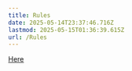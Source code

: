 ```yaml
---
title: Rules
date: 2025-05-14T23:37:46.716Z
lastmod: 2025-05-15T01:36:39.615Z
url: /Rules
---
```

[Here](https://docs.google.com/document/d/1-2lvdg4mLTFKrvaHLTctXPzeJnH7G_k9Sjmf0C2wktM/edit?tab=t.0#heading=h.gteusvolj2wc)
